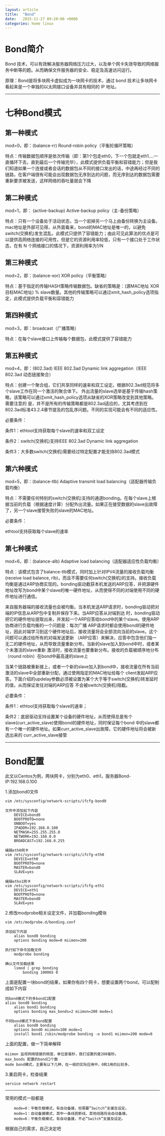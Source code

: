 ```yaml
---
layout: article
title:  "Bond"
date:   2015-11-27 09:20:00 +0800
categories: home linux
---
```


# Bond简介 #

Bond 技术，可以有效解决服务器网络压力过大，以及单个网卡失效导致的网络服务中断等的题。从而确保文件服务器的安全、稳定及高速访问运行。

原理：Bond是将多块网卡虚拟成为一块网卡的技术，通过 bond 技术让多块网卡看起来是一个单独的以太网接口设备并具有相同的 IP 地址。


----------

# 七种Bond模式 #

## 第一种模式 ##

mod=0，即：(balance-rr) Round-robin policy（平衡抡循环策略）

特点：传输数据包顺序是依次传输（即：第1个包走eth0，下一个包就走eth1….一直循环下去，直到最后一个传输完毕），此模式提供负载平衡和容错能力；但是我们知道如果一个连接或者会话的数据包从不同的接口发出的话，中途再经过不同的链路，在客户端很有可能会出现数据包无序到达的问题，而无序到达的数据包需要重新要求被发送，这样网络的吞吐量就会下降

## 第二种模式 ##

mod=1，即： (active-backup) Active-backup policy（主-备份策略）

特点：只有一个设备处于活动状态，当一个宕掉另一个马上由备份转换为主设备。mac地址是外部可见得，从外面看来，bond的MAC地址是唯一的，以避免switch(交换机)发生混乱。此模式只提供了容错能力；由此可见此算法的优点是可以提供高网络连接的可用性，但是它的资源利用率较低，只有一个接口处于工作状态，在有 N 个网络接口的情况下，资源利用率为1/N

## 第三种模式 ##

mod=2，即：(balance-xor) XOR policy（平衡策略）

特点：基于指定的传输HASH策略传输数据包。缺省的策略是：(源MAC地址 XOR 目标MAC地址) % slave数量。其他的传输策略可以通过xmit_hash_policy选项指定，此模式提供负载平衡和容错能力

## 第四种模式 ##

mod=3，即：broadcast（广播策略）

特点：在每个slave接口上传输每个数据包，此模式提供了容错能力


## 第五种模式 ##

mod=4，即：(802.3ad) IEEE 802.3ad Dynamic link aggregation（IEEE 802.3ad 动态链接聚合）

特点：创建一个聚合组，它们共享同样的速率和双工设定。根据802.3ad规范将多个slave工作在同一个激活的聚合体下。
外出流量的slave选举是基于传输hash策略，该策略可以通过xmit_hash_policy选项从缺省的XOR策略改变到其他策略。需要注意的 是，并不是所有的传输策略都是802.3ad适应的，尤其考虑到在802.3ad标准43.2.4章节提及的包乱序问题。不同的实现可能会有不同的适应性。

必要条件：

条件1：ethtool支持获取每个slave的速率和双工设定

条件2：switch(交换机)支持IEEE 802.3ad Dynamic link aggregation

条件3：大多数switch(交换机)需要经过特定配置才能支持802.3ad模式

## 第六种模式 ##

mod=5，即：(balance-tlb) Adaptive transmit load balancing（适配器传输负载均衡）

特点：不需要任何特别的switch(交换机)支持的通道bonding。在每个slave上根据当前的负载（根据速度计算）分配外出流量。如果正在接受数据的slave出故障了，另一个slave接管失败的slave的MAC地址。

必要条件：

ethtool支持获取每个slave的速率

## 第七种模式 ##

mod=6，即：(balance-alb) Adaptive load balancing（适配器适应性负载均衡）

特点：该模式包含了balance-tlb模式，同时加上针对IPV4流量的接收负载均衡(receive load balance, rlb)，而且不需要任何switch(交换机)的支持。接收负载均衡是通过ARP协商实现的。bonding驱动截获本机发送的ARP应答，并把源硬件地址改写为bond中某个slave的唯一硬件地址，从而使得不同的对端使用不同的硬件地址进行通信。

来自服务器端的接收流量也会被均衡。当本机发送ARP请求时，bonding驱动把对端的IP信息从ARP包中复制并保存下来。当ARP应答从对端到达 时，bonding驱动把它的硬件地址提取出来，并发起一个ARP应答给bond中的某个slave。使用ARP协商进行负载均衡的一个问题是：每次广播 ARP请求时都会使用bond的硬件地址，因此对端学习到这个硬件地址后，接收流量将会全部流向当前的slave。这个问题可以通过给所有的对端发送更新 （ARP应答）来解决，应答中包含他们独一无二的硬件地址，从而导致流量重新分布。当新的slave加入到bond中时，或者某个未激活的slave重新 激活时，接收流量也要重新分布。接收的负载被顺序地分布（round robin）在bond中最高速的slave上

当某个链路被重新接上，或者一个新的slave加入到bond中，接收流量在所有当前激活的slave中全部重新分配，通过使用指定的MAC地址给每个 client发起ARP应答。下面介绍的updelay参数必须被设置为某个大于等于switch(交换机)转发延时的值，从而保证发往对端的ARP应答 不会被switch(交换机)阻截。

必要条件：

条件1：ethtool支持获取每个slave的速率；

条件2：底层驱动支持设置某个设备的硬件地址，从而使得总是有个slave(curr_active_slave)使用bond的硬件地址，同时保证每个bond 中的slave都有一个唯一的硬件地址。如果curr_active_slave出故障，它的硬件地址将会被新选出来的 curr_active_slave接管


----------

# Bond配置 #

此文以Centos为例，两块网卡，分别为eth0、eth1，服务器Bond-IP:192.168.0.100

1.添加bond0文件

	vim /etc/sysconfig/network-scripts/ifcfg-bond0

	文件中添加如下内容
        DEVICE=bond0
        BOOTPROTO=none
        ONBOOT=yes
        IPADDR=192.168.0.100
        NETMASK=255.255.255.0
        NETWORK=192.168.0.0
        BROADCAST=192.168.0.255

	编辑eth0网卡
	vim /etc/sysconfig/network-scripts/ifcfg-eth0
        DEVICE=eth0
        BOOTPROTO=none
        MASTER=bond0
        SLAVE=yes

	编辑etho1网卡
	vim /etc/sysconfig/network-scripts/ifcfg-eth1
        DEVICE=eth1
        BOOTPROTO=none
        MASTER=bond0
        SLAVE=yes

2.修改modprobe相关设定文件，并加载bonding模块

	vim /etc/modprobe.d/bonding.conf

	添加如下内容
	    alias bond0 bonding
        options bonding mode=0 miimon=200

	执行如下命令加载文件
		modprobe bonding

	确认文件加载结果
		lsmod | grep bonding
			bonding 100065 0

上面是配置一块bond的结果，如果你有四个网卡，想要设置两个bond，可以配制成如下内容

	同bond模式下的多bond口配置
	alias bond0 bonding
        alias bond1 bonding
        options bonding max_bonds=2 miimon=200 mode=1

	不同bond模式下多bond配置
        alias bond0 bonding
        options bond0 miimon=100 mode=1
        install bond1 /sbin/modprobe bonding -o bond1 miimon=200 mode=0

上面的配置，做一下简单解释

	miimon 监视网络链接的频度，单位是毫秒，我们设置的是200毫秒。
	max_bonds 配置的bond口个数
	mode bond模式，主要有以下几种，在一般的实际应用中，0和1用的比较多，

3.重启网卡，检查结果

	service network restart


----------

常用的模式一般都是 

        mode=0：平衡负载模式，有自动备援，但需要”Switch”支援及设定。
        mode=1：自动备援模式，其中一条线若断线，其他线路将会自动备援。
        mode=6：平衡负载模式，有自动备援，不必”Switch”支援及设定。

根据自己的需求，自己决定吧
